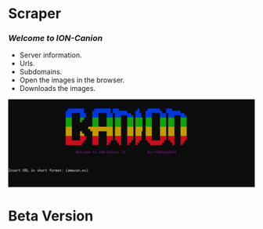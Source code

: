 # Scraper

### *Welcome to ION-Canion*

* Server information.
* Urls.
* Subdomains.
* Open the images in the browser.
* Downloads the images.





![alt text](https://github.com/NoSoyDani/Scraper/blob/master/images/o.PNG)


# Beta Version

